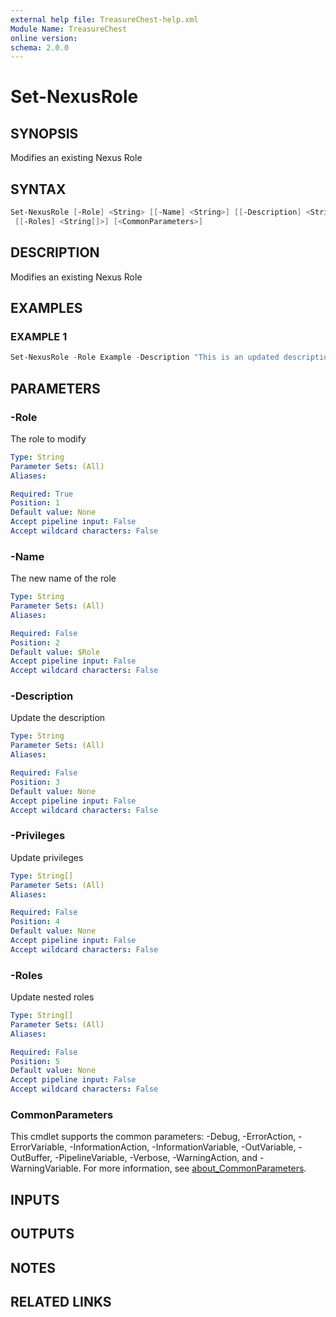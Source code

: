 ```yaml
---
external help file: TreasureChest-help.xml
Module Name: TreasureChest
online version:
schema: 2.0.0
---
```


# Set-NexusRole

## SYNOPSIS

Modifies an existing Nexus Role

## SYNTAX

```powershell
Set-NexusRole [-Role] <String> [[-Name] <String>] [[-Description] <String>] [[-Privileges] <String[]>]
 [[-Roles] <String[]>] [<CommonParameters>]
```

## DESCRIPTION

Modifies an existing Nexus Role

## EXAMPLES

### EXAMPLE 1

```powershell
Set-NexusRole -Role Example -Description "This is an updated description"
```

## PARAMETERS

### -Role

The role to modify

```yaml
Type: String
Parameter Sets: (All)
Aliases:

Required: True
Position: 1
Default value: None
Accept pipeline input: False
Accept wildcard characters: False
```

### -Name

The new name of the role

```yaml
Type: String
Parameter Sets: (All)
Aliases:

Required: False
Position: 2
Default value: $Role
Accept pipeline input: False
Accept wildcard characters: False
```

### -Description

Update the description

```yaml
Type: String
Parameter Sets: (All)
Aliases:

Required: False
Position: 3
Default value: None
Accept pipeline input: False
Accept wildcard characters: False
```

### -Privileges

Update privileges

```yaml
Type: String[]
Parameter Sets: (All)
Aliases:

Required: False
Position: 4
Default value: None
Accept pipeline input: False
Accept wildcard characters: False
```

### -Roles

Update nested roles

```yaml
Type: String[]
Parameter Sets: (All)
Aliases:

Required: False
Position: 5
Default value: None
Accept pipeline input: False
Accept wildcard characters: False
```

### CommonParameters

This cmdlet supports the common parameters: -Debug, -ErrorAction, -ErrorVariable, -InformationAction, -InformationVariable, -OutVariable, -OutBuffer, -PipelineVariable, -Verbose, -WarningAction, and -WarningVariable. For more information, see [about_CommonParameters](http://go.microsoft.com/fwlink/?LinkID=113216).

## INPUTS

## OUTPUTS

## NOTES

## RELATED LINKS
